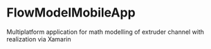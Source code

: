 # FlowModelMobileApp
 Multiplatform application for math modelling of extruder channel with realization via Xamarin
